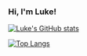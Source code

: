 ### Hi, I'm Luke!

<!--
**LukeArenas/LukeArenas** is a ✨ _special_ ✨ repository because its `README.md` (this file) appears on your GitHub profile.

Here are some ideas to get you started:

- 🔭 I’m currently working on ...
- 🌱 I’m currently learning TypeScript
- 🤔 I’m looking for help with ...
- 💬 Ask me about ...
- 📫 How to reach me: ...
- 😄 Pronouns: ...
- ⚡ Fun fact: ...
-->


[![Luke's GitHub stats](https://github-readme-stats.vercel.app/api?username=LukeArenas&hide=issues&theme=onedark&show_icons=true)](https://github.com/anuraghazra/github-readme-stats)

[![Top Langs](https://github-readme-stats.vercel.app/api/top-langs/?username=LukeArenas&theme=onedark&layout=compact&hide=mako,shell)](https://github.com/anuraghazra/github-readme-stats)